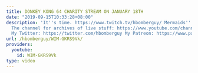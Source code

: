 ```yaml
---
title: DONKEY KONG 64 CHARITY STREAM ON JANUARY 18TH
date: "2019-09-15T10:33:28+08:00"
description: 'It''s time. https://www.twitch.tv/hbomberguy/ Mermaids'' Website: https://www.mermaidsuk.org.uk/
  The channel for archives of live stuff: https://www.youtube.com/channel/UCIPqOTYW439-5hUz6r3U1fA/videos
  My Twitter: https://twitter.com/hbomberguy My Patreon: https://www.patreon.com/Hbomb'
url: /hbomberguy/WIM-GKRS9Vk/
providers:
  youtube:
    id: WIM-GKRS9Vk
type: video
---
```

